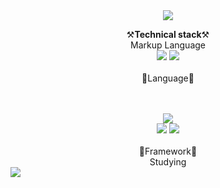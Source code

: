 <div align="center">
  <img src="https://capsule-render.vercel.app/api?type=Waving&color=B0DAFF&height=180&section=header&text=Hellow%20EUNSOLY%20Github&fontAlignY=35&fontSize=32&fontColor=ffffff" />
  
 ⚒️<b>Technical stack</b>⚒️
<br/>
 Markup Language
<br/>
  <img src="https://img.shields.io/badge/HTML5-E34F26?style=for-the-badge&logo=HTML5&logoColor=white">
  <img src="https://img.shields.io/badge/CSS3-1572B6?style=for-the-badge&logo=CSS3&logoColor=white"> <br/><br/>
 🐬Language🐬 <br/> 
  <br/>
  <br/>
 
<img src="https://img.shields.io/badge/JavaScript-F7DF1E?style=for-the-badge&logo=JavaScript&logoColor=white">
  <br/>
  <img src="https://img.shields.io/badge/React-61DAFB?style=for-the-badge&logo=React&logoColor=white">
  <img src="https://img.shields.io/badge/Node.js-339933?style=for-the-badge&logo=Node.js&logoColor=white">
  <br/>
  <br/>
  🐬Framework🐬 <br/>
  Studying


  
</div>


 <img src="https://img.shields.io/badge/github-181717?style=for-the-badge&logo=github&logoColor=white"> 
